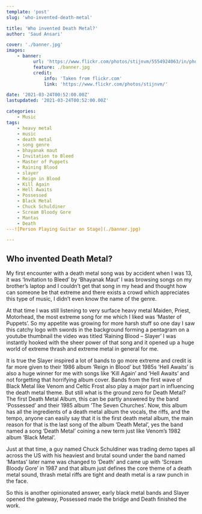 ```yaml
---
template: 'post'
slug: 'who-invented-death-metal'

title: 'Who invented Death Metal?'
author: 'Saud Ansari'

cover: './banner.jpg'
images:
    - banner:
          url: 'https://www.flickr.com/photos/stijnvm/5554924063/in/photolist-9sSroP-9sVrPb-9sVrRu-9sSrxn-9sVrS5-9sSrkZ-9sSrmK-9sSrrp-9sSrvB-9sVrXo-N6iQHz-2iYyTxs-6Eb5SY-6Eb4Wm-2g8VwYJ-2kdob1q-2ejDUuK-2ksaKXg-RfAThY-2khyskR-2kx93Yz-MzzisM-XngZyw-iFyXQ-2kuPwNs-XKXG1e-LBEXKh-4YRmHb-XYh3Uz-XngQvm-XU8dBJ-WJJj2M-XHgiWh-XKXzMT-XKXD42-XngLCm-XU88Gd-XYhbr8-2jEEdZN-XHgcZh-XKXJBg-Xnh6LG-76aQUg-EJz8SZ-Wiy4wG-HXQbCK-5SvWug-XHgbdm-BRrmMU-XU8gzN/'
          feature: ./banner.jpg
          credit:
              info: 'Taken from flickr.com'
              link: 'https://www.flickr.com/photos/stijnvm/'

date: '2021-03-24T00:52:00.00Z'
lastupdated: '2021-03-24T00:52:00.00Z'

categories:
    - Music
tags:
    - heavy metal
    - music
    - death metal
    - song genre
    - bhayanak maut
    - Invitation to Bleed
    - Master of Puppets
    - Raining Blood
    - slayer
    - Reign in Blood
    - Kill Again
    - Hell Awaits
    - Possessed
    - Black Metal
    - Chuck Schuldiner
    - Scream Bloody Gore
    - Mantas
    - Death
---![Person Playing Guitar on Stage](./banner.jpg)

---
```


## Who invented Death Metal?

My first encounter with a death metal song was by accident when I was 13, it was ‘Invitation to Bleed’ by ‘Bhayanak Maut’ I was browsing songs on my brother’s laptop and I couldn’t get that song in my head and thought how can someone be that extreme and there exists a crowd which appreciates this type of music, I didn’t even know the name of the genre.

At that time I was still listening to very surface heavy metal Maiden, Priest, Motorhead, the most extreme song for me which I liked was ‘Master of Puppets’. So my appetite was growing for more harsh stuff so one day I saw this catchy logo with swords in the background forming a pentagram on a youtube thumbnail the video was titled ‘Raining Blood – Slayer’ I was instantly hooked with the sheer power of that song and it opened up a huge world of extreme thrash and extreme metal in general for me.

It is true the Slayer inspired a lot of bands to go more extreme and credit is far more given to their 1986 album ‘Reign in Blood’ but 1985s ‘Hell Awaits’ is also a huge winner for me with songs like ‘Kill Again’ and ‘Hell Awaits’ and not forgetting that horrifying album cover. Bands from the first wave of Black Metal like Venom and Celtic Frost also play a major part in influencing the death metal theme. But still what is the ground zero for Death Metal? The first Death Metal Album, this can be partly answered by the band ‘Possessed’ and their 1985 album ‘The Seven Churches’. Now, this album has all the ingredients of a death metal album the vocals, the riffs, and the tempo, anyone can easily say that it is the first death metal album, the main reason for that is the last song of the album ‘Death Metal’, yes the band named a song ‘Death Metal’ coining a new term just like Venom’s 1982 album ‘Black Metal’.

Just at that time, a guy named Chuck Schuldiner was trading demo tapes all across the US with his heaviest and brutal sound under the band named ‘Mantas’ later name was changed to ‘Death’ and came up with ‘Scream Bloody Gore’ in 1987 and that album just defines the core theme of a death metal sound, thrash metal riffs are tight and death metal is a raw punch in the face.

So this is another opinionated answer, early black metal bands and Slayer opened the gateway, Possessed made the bridge and Death finished the work.

